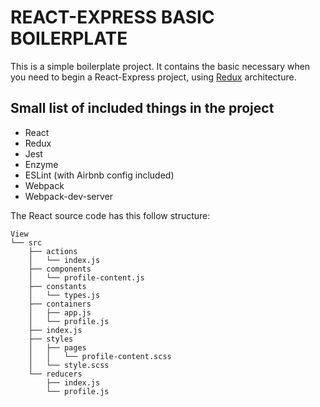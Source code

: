 # REACT-EXPRESS BASIC BOILERPLATE

This is a simple boilerplate project. It contains the basic necessary when you need to begin a React-Express project, using [Redux](http://redux.js.org/docs/basics/UsageWithReact.html) architecture.

Small list of included things in the project
---
* React
* Redux
* Jest
* Enzyme
* ESLint (with Airbnb config included)
* Webpack
* Webpack-dev-server

The React source code has this follow structure:
```
View
└── src
    ├── actions
    │   └── index.js
    ├── components
    │   └── profile-content.js
    ├── constants
    │   └── types.js
    ├── containers
    │   ├── app.js
    │   └── profile.js
    ├── index.js
    ├── styles
    │   ├── pages
    │   │   └── profile-content.scss
    │   └── style.scss
    └── reducers
        ├── index.js
        └── profile.js
```
